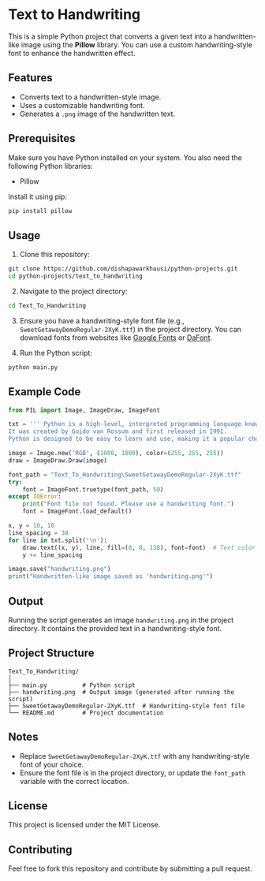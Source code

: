 # Text to Handwriting

This is a simple Python project that converts a given text into a handwritten-like image using the **Pillow** library. You can use a custom handwriting-style font to enhance the handwritten effect.

## Features
- Converts text to a handwritten-style image.
- Uses a customizable handwriting font.
- Generates a `.png` image of the handwritten text.

## Prerequisites
Make sure you have Python installed on your system. You also need the following Python libraries:

- Pillow

Install it using pip:
```bash
pip install pillow
```

## Usage
1. Clone this repository:
```bash
git clone https://github.com/dishapawarkhausi/python-projects.git
cd python-projects/text_to_handwriting
```

2. Navigate to the project directory:
```bash
cd Text_To_Handwriting
```

3. Ensure you have a handwriting-style font file (e.g., `SweetGetawayDemoRegular-2XyK.ttf`) in the project directory. You can download fonts from websites like [Google Fonts](https://fonts.google.com/) or [DaFont](https://www.dafont.com/).

4. Run the Python script:
```bash
python main.py
```

## Example Code
```python
from PIL import Image, ImageDraw, ImageFont

txt = ''' Python is a high-level, interpreted programming language known for its simplicity, readability, and versatility.
It was created by Guido van Rossum and first released in 1991. 
Python is designed to be easy to learn and use, making it a popular choice for both beginners and experienced programmers.'''

image = Image.new('RGB', (1000, 1000), color=(255, 255, 255)) 
draw = ImageDraw.Draw(image)

font_path = "Text_To_Handwriting\SweetGetawayDemoRegular-2XyK.ttf" 
try:
    font = ImageFont.truetype(font_path, 50)
except IOError:
    print("Font file not found. Please use a handwriting font.")
    font = ImageFont.load_default()

x, y = 10, 10  
line_spacing = 30  
for line in txt.split('\n'):
    draw.text((x, y), line, fill=(0, 0, 138), font=font)  # Text color
    y += line_spacing

image.save("handwriting.png")
print("Handwritten-like image saved as 'handwriting.png'")
```

## Output
Running the script generates an image `handwriting.png` in the project directory. It contains the provided text in a handwriting-style font.

## Project Structure
```
Text_To_Handwriting/
│
├── main.py          # Python script
├── handwriting.png  # Output image (generated after running the script)
├── SweetGetawayDemoRegular-2XyK.ttf  # Handwriting-style font file
└── README.md        # Project documentation
```

## Notes
- Replace `SweetGetawayDemoRegular-2XyK.ttf` with any handwriting-style font of your choice.
- Ensure the font file is in the project directory, or update the `font_path` variable with the correct location.

## License
This project is licensed under the MIT License.

## Contributing
Feel free to fork this repository and contribute by submitting a pull request.
